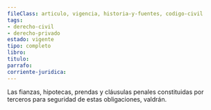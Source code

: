 ```yaml
---
fileClass: articulo, vigencia, historia-y-fuentes, codigo-civil
tags:
- derecho-civil
- derecho-privado
estado: vigente
tipo: completo
libro:
titulo:
parrafo:
corriente-juridica:
---
```

Las fianzas, hipotecas, prendas y cláusulas penales constituidas por terceros para seguridad de estas obligaciones, valdrán.